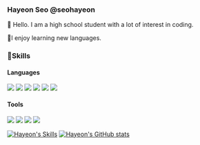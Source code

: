 ### Hayeon Seo @seohayeon

👋 Hello. I am a high school student with a lot of interest in coding.

🚀I enjoy learning new languages.

### 💪Skills


#### Languages
<img src="https://img.shields.io/badge/Javascript-F7DF1E?style=flat-square&logo=Javascript&logoColor=white"/>  <img src="https://img.shields.io/badge/Typescript-3178C6?style=flat-square&logo=Typescript&logoColor=white"/>  <img src="https://img.shields.io/badge/Go-00ADD8?style=flat-square&logo=Go&logoColor=white"/> <img src="https://img.shields.io/badge/Kotlin-7F52FF?style=flat-square&logo=Kotlin&logoColor=white"/>  <img src="https://img.shields.io/badge/Php-777BB4?style=flat-square&logo=Php&logoColor=white"/> <img src="https://img.shields.io/badge/Python-3776AB?style=flat-square&logo=Python&logoColor=white"/> 
#### Tools
<img src="https://img.shields.io/badge/Reactjs-61DAFB?style=flat-square&logo=React&logoColor=white"/>  <img src="https://img.shields.io/badge/Vue-4FC08D?style=flat-square&logo=Vue.js&logoColor=white"/>  <img src="https://img.shields.io/badge/Mysql-4479A1?style=flat-square&logo=Mysql&logoColor=white"/>  <img src="https://img.shields.io/badge/MongoDB-47A248?style=flat-square&logo=MongoDB&logoColor=white"/>




[![Hayeon's Skills](https://github-readme-stats.vercel.app/api/top-langs/?username=seohayeon&langs_count=8&layout=compact)](https://github.com/anuraghazra/github-readme-stats)
[![Hayeon's GitHub stats](https://github-readme-stats.vercel.app/api?username=seohayeon)](https://github.com/anuraghazra/github-readme-stats)
